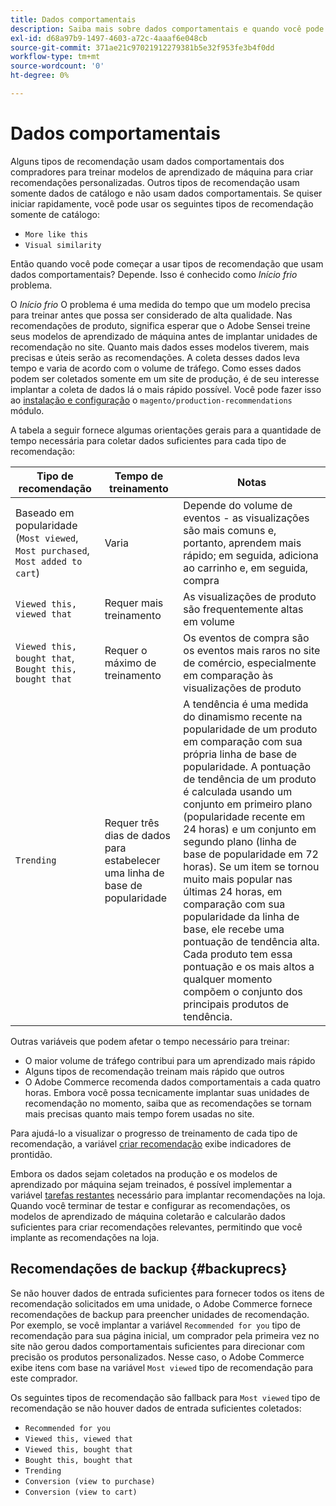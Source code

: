 ```yaml
---
title: Dados comportamentais
description: Saiba mais sobre dados comportamentais e quando você pode começar a usá-los.
exl-id: d68a97b9-1497-4603-a72c-4aaaf6e048cb
source-git-commit: 371ae21c97021912279381b5e32f953fe3b4f0dd
workflow-type: tm+mt
source-wordcount: '0'
ht-degree: 0%

---
```


# Dados comportamentais

Alguns tipos de recomendação usam dados comportamentais dos compradores para treinar modelos de aprendizado de máquina para criar recomendações personalizadas. Outros tipos de recomendação usam somente dados de catálogo e não usam dados comportamentais. Se quiser iniciar rapidamente, você pode usar os seguintes tipos de recomendação somente de catálogo:

- `More like this`
- `Visual similarity`

Então quando você pode começar a usar tipos de recomendação que usam dados comportamentais? Depende. Isso é conhecido como _Início frio_ problema.

O _Início frio_ O problema é uma medida do tempo que um modelo precisa para treinar antes que possa ser considerado de alta qualidade. Nas recomendações de produto, significa esperar que o Adobe Sensei treine seus modelos de aprendizado de máquina antes de implantar unidades de recomendação no site. Quanto mais dados esses modelos tiverem, mais precisas e úteis serão as recomendações. A coleta desses dados leva tempo e varia de acordo com o volume de tráfego. Como esses dados podem ser coletados somente em um site de produção, é de seu interesse implantar a coleta de dados lá o mais rápido possível. Você pode fazer isso ao [instalação e configuração](install-configure.md) o `magento/production-recommendations` módulo.

A tabela a seguir fornece algumas orientações gerais para a quantidade de tempo necessária para coletar dados suficientes para cada tipo de recomendação:

| Tipo de recomendação | Tempo de treinamento | Notas |
|---|---|---|
| Baseado em popularidade (`Most viewed`, `Most purchased`, `Most added to cart`) | Varia | Depende do volume de eventos - as visualizações são mais comuns e, portanto, aprendem mais rápido; em seguida, adiciona ao carrinho e, em seguida, compra |
| `Viewed this, viewed that` | Requer mais treinamento | As visualizações de produto são frequentemente altas em volume |
| `Viewed this, bought that`, `Bought this, bought that` | Requer o máximo de treinamento | Os eventos de compra são os eventos mais raros no site de comércio, especialmente em comparação às visualizações de produto |
| `Trending` | Requer três dias de dados para estabelecer uma linha de base de popularidade | A tendência é uma medida do dinamismo recente na popularidade de um produto em comparação com sua própria linha de base de popularidade. A pontuação de tendência de um produto é calculada usando um conjunto em primeiro plano (popularidade recente em 24 horas) e um conjunto em segundo plano (linha de base de popularidade em 72 horas). Se um item se tornou muito mais popular nas últimas 24 horas, em comparação com sua popularidade da linha de base, ele recebe uma pontuação de tendência alta. Cada produto tem essa pontuação e os mais altos a qualquer momento compõem o conjunto dos principais produtos de tendência. |

Outras variáveis que podem afetar o tempo necessário para treinar:

- O maior volume de tráfego contribui para um aprendizado mais rápido
- Alguns tipos de recomendação treinam mais rápido que outros
- O Adobe Commerce recomenda dados comportamentais a cada quatro horas. Embora você possa tecnicamente implantar suas unidades de recomendação no momento, saiba que as recomendações se tornam mais precisas quanto mais tempo forem usadas no site.

Para ajudá-lo a visualizar o progresso de treinamento de cada tipo de recomendação, a variável [criar recomendação](create.md) exibe indicadores de prontidão.

Embora os dados sejam coletados na produção e os modelos de aprendizado por máquina sejam treinados, é possível implementar a variável [tarefas restantes](implementation-workflow.md) necessário para implantar recomendações na loja. Quando você terminar de testar e configurar as recomendações, os modelos de aprendizado de máquina coletarão e calcularão dados suficientes para criar recomendações relevantes, permitindo que você implante as recomendações na loja.

## Recomendações de backup {#backuprecs}

Se não houver dados de entrada suficientes para fornecer todos os itens de recomendação solicitados em uma unidade, o Adobe Commerce fornece recomendações de backup para preencher unidades de recomendação. Por exemplo, se você implantar a variável `Recommended for you` tipo de recomendação para sua página inicial, um comprador pela primeira vez no site não gerou dados comportamentais suficientes para direcionar com precisão os produtos personalizados. Nesse caso, o Adobe Commerce exibe itens com base na variável `Most viewed` tipo de recomendação para este comprador.

Os seguintes tipos de recomendação são fallback para `Most viewed` tipo de recomendação se não houver dados de entrada suficientes coletados:

- `Recommended for you`
- `Viewed this, viewed that`
- `Viewed this, bought that`
- `Bought this, bought that`
- `Trending`
- `Conversion (view to purchase)`
- `Conversion (view to cart)`
